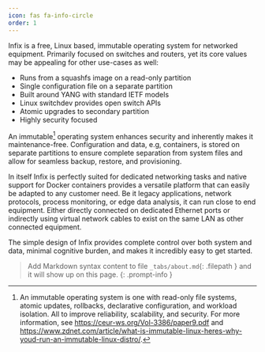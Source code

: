 ```yaml
---
icon: fas fa-info-circle
order: 1
---
```


Infix is a free, Linux based, immutable operating system for networked
equipment.  Primarily focused on switches and routers, yet its core
values may be appealing for other use-cases as well:

- Runs from a squashfs image on a read-only partition
- Single configuration file on a separate partition
- Built around YANG with standard IETF models
- Linux switchdev provides open switch APIs
- Atomic upgrades to secondary partition
- Highly security focused

An immutable[^1] operating system enhances security and inherently makes
it maintenance-free.  Configuration and data, e.g, containers, is stored
on separate partitions to ensure complete separation from system files
and allow for seamless backup, restore, and provisioning.

In itself Infix is perfectly suited for dedicated networking tasks and
native support for Docker containers provides a versatile platform that
can easily be adapted to any customer need.  Be it legacy applications,
network protocols, process monitoring, or edge data analysis, it can run
close to end equipment.  Either directly connected on dedicated Ethernet
ports or indirectly using virtual network cables to exist on the same
LAN as other connected equipment.

The simple design of Infix provides complete control over both system
and data, minimal cognitive burden, and makes it incredibly easy to get
started.


> Add Markdown syntax content to file `_tabs/about.md`{: .filepath } and it will show up on this page.
{: .prompt-info }

[^1]: An immutable operating system is one with read-only file systems,
    atomic updates, rollbacks, declarative configuration, and workload
    isolation.  All to improve reliability, scalability, and security.
    For more information, see <https://ceur-ws.org/Vol-3386/paper9.pdf>
    and <https://www.zdnet.com/article/what-is-immutable-linux-heres-why-youd-run-an-immutable-linux-distro/>.
